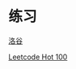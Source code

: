# 练习

[洛谷](洛谷/洛谷.md "洛谷")

[Leetcode Hot 100](<Leetcode Hot 100/Leetcode Hot 100.md> "Leetcode Hot 100")
